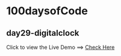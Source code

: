 # 100daysofCode

## day29-digitalclock

Click to view the Live Demo ==> [Check Here](https://sage-blancmange-55ecc9.netlify.app/)
